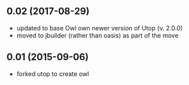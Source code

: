 0.02 (2017-08-29)
-----------------
* updated to base Owl own newer version of Utop (v. 2.0.0)
* moved to jbuilder (rather than oasis) as part of the move


0.01 (2015-09-06)
-----------------
* forked utop to create owl

